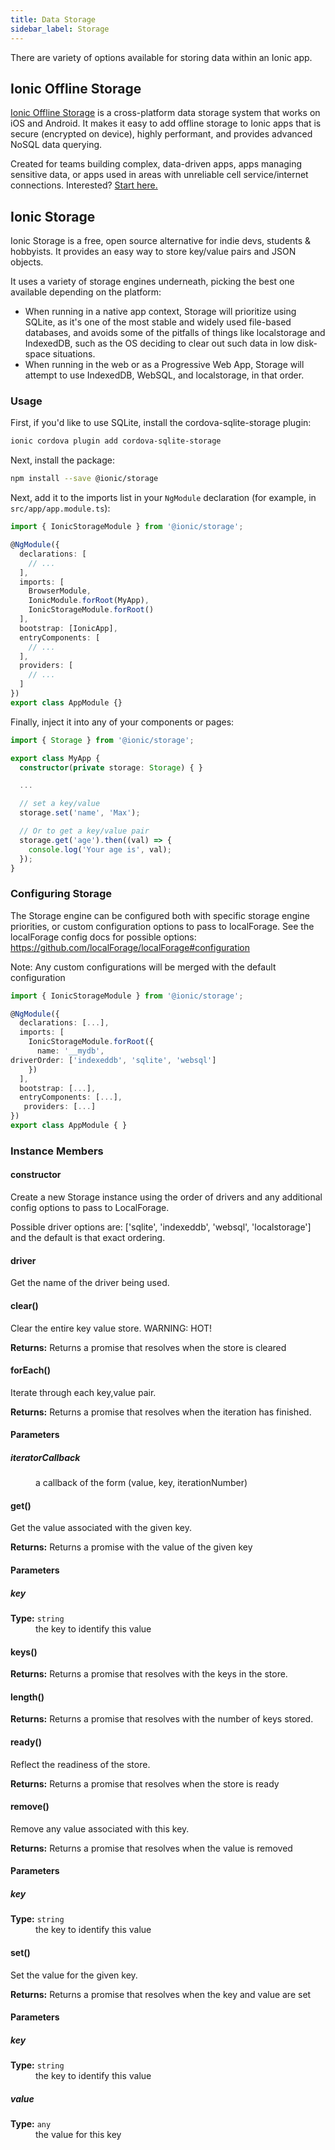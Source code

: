 ```yaml
---
title: Data Storage
sidebar_label: Storage
---
```


There are variety of options available for storing data within an Ionic app.

## Ionic Offline Storage

[Ionic Offline Storage](https://ionic.io/docs/offline-storage) is a cross-platform data
storage system that works on iOS and Android.
It makes it easy to add offline storage to Ionic apps that is secure (encrypted on device),
highly performant, and provides advanced NoSQL data querying.

Created for teams building complex, data-driven apps, apps managing sensitive data, or apps used in
areas with unreliable cell service/internet connections.
Interested? [Start here.](https://ionicframework.com/offline-storage#get-started)

## Ionic Storage

Ionic Storage is a free, open source alternative for indie devs, students & hobbyists.
It provides an easy way to store key/value pairs and JSON objects.

It uses a variety of storage engines underneath, picking the best one available
depending on the platform:

* When running in a native app context, Storage will prioritize using SQLite, as it's one of
the most stable and widely used file-based databases, and avoids some of the
pitfalls of things like localstorage and IndexedDB, such as the OS deciding to clear out such
data in low disk-space situations.
* When running in the web or as a Progressive Web App, Storage will attempt to use
IndexedDB, WebSQL, and localstorage, in that order.

### Usage

First, if you'd like to use SQLite, install the cordova-sqlite-storage plugin:
```bash
ionic cordova plugin add cordova-sqlite-storage
```

Next, install the package:
```bash
npm install --save @ionic/storage
```

Next, add it to the imports list in your `NgModule` declaration (for example, in `src/app/app.module.ts`):

```typescript
import { IonicStorageModule } from '@ionic/storage';

@NgModule({
  declarations: [
    // ...
  ],
  imports: [
    BrowserModule,
    IonicModule.forRoot(MyApp),
    IonicStorageModule.forRoot()
  ],
  bootstrap: [IonicApp],
  entryComponents: [
    // ...
  ],
  providers: [
    // ...
  ]
})
export class AppModule {}
```

Finally, inject it into any of your components or pages:
```typescript
import { Storage } from '@ionic/storage';

export class MyApp {
  constructor(private storage: Storage) { }

  ...

  // set a key/value
  storage.set('name', 'Max');

  // Or to get a key/value pair
  storage.get('age').then((val) => {
    console.log('Your age is', val);
  });
}
```


### Configuring Storage

The Storage engine can be configured both with specific storage engine priorities, or custom configuration
options to pass to localForage. See the localForage config docs for possible options: https://github.com/localForage/localForage#configuration

Note: Any custom configurations will be merged with the default configuration

```typescript
import { IonicStorageModule } from '@ionic/storage';

@NgModule({
  declarations: [...],
  imports: [
    IonicStorageModule.forRoot({
      name: '__mydb',
driverOrder: ['indexeddb', 'sqlite', 'websql']
    })
  ],
  bootstrap: [...],
  entryComponents: [...],
   providers: [...]
})
export class AppModule { }
```


### Instance Members


#### constructor

Create a new Storage instance using the order of drivers and any additional config
options to pass to LocalForage.

Possible driver options are: ['sqlite', 'indexeddb', 'websql', 'localstorage'] and the
default is that exact ordering.








#### driver

Get the name of the driver being used.






#### clear()
Clear the entire key value store. WARNING: HOT!

__Returns:__ Returns a promise that resolves when the store is cleared








#### forEach()
Iterate through each key,value pair.

__Returns:__ Returns a promise that resolves when the iteration has finished.




<h4>Parameters</h4>
<dl><dt><h5>iteratorCallback</h5></dt><dd>a callback of the form (value, key, iterationNumber)</dd></dl>



#### get()
Get the value associated with the given key.

__Returns:__ Returns a promise with the value of the given key




<h4>Parameters</h4>
<dl><dt><h5>key</h5><strong>Type:</strong> <code>string</code></dt><dd>the key to identify this value</dd></dl>



#### keys()


__Returns:__ Returns a promise that resolves with the keys in the store.








#### length()


__Returns:__ Returns a promise that resolves with the number of keys stored.








#### ready()
Reflect the readiness of the store.

__Returns:__ Returns a promise that resolves when the store is ready








#### remove()
Remove any value associated with this key.

__Returns:__ Returns a promise that resolves when the value is removed




<h4>Parameters</h4>
<dl><dt><h5>key</h5><strong>Type:</strong> <code>string</code></dt><dd>the key to identify this value</dd></dl>



#### set()
Set the value for the given key.

__Returns:__ Returns a promise that resolves when the key and value are set




<h4>Parameters</h4>
<dl><dt><h5>key</h5><strong>Type:</strong> <code>string</code></dt><dd>the key to identify this value</dd><dt><h5>value</h5><strong>Type:</strong> <code>any</code></dt><dd>the value for this key</dd></dl>
